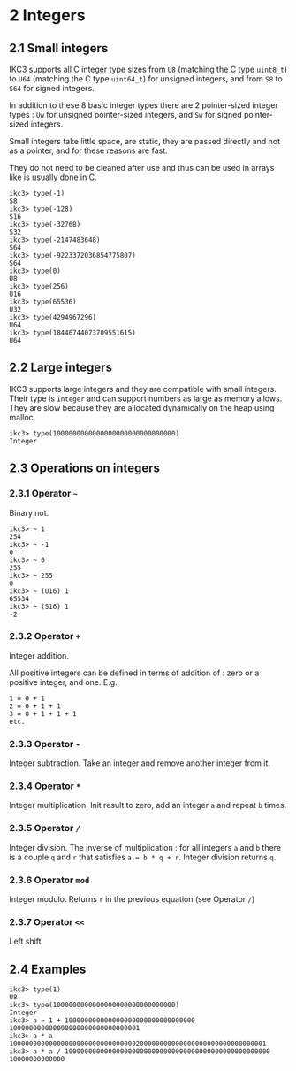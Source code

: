 # 2 Integers

## 2.1 Small integers

IKC3 supports all C integer type sizes from `U8` (matching the C type `uint8_t`)
to `U64` (matching the C type `uint64_t`) for unsigned integers,
and from `S8` to `S64` for signed integers.

In addition to these 8 basic integer types there are 2 pointer-sized
integer types :
`Uw` for unsigned pointer-sized integers,
and `Sw` for signed pointer-sized integers.

Small integers take little space, are static, they are passed directly and
not as a pointer, and for these reasons are fast.

They do not need to be cleaned after use and thus can be used in arrays like
is usually done in C.

```
ikc3> type(-1)
S8
ikc3> type(-128)
S16
ikc3> type(-32768)
S32
ikc3> type(-2147483648)
S64
ikc3> type(-9223372036854775807)
S64
ikc3> type(0)
U8
ikc3> type(256)
U16
ikc3> type(65536)
U32
ikc3> type(4294967296)
U64
ikc3> type(18446744073709551615)
U64
```

## 2.2 Large integers

IKC3 supports large integers and they are compatible with small integers.
Their type is `Integer` and can support numbers as large as memory allows.
They are slow because they are allocated dynamically on the heap
using malloc.

```
ikc3> type(1000000000000000000000000000000)
Integer
```


## 2.3 Operations on integers

### 2.3.1 Operator `~`

Binary not.

```
ikc3> ~ 1
254
ikc3> ~ -1
0
ikc3> ~ 0
255
ikc3> ~ 255
0
ikc3> ~ (U16) 1
65534
ikc3> ~ (S16) 1
-2
```

### 2.3.2 Operator `+`

Integer addition.

All positive integers can be defined in terms of addition of :
zero or a positive integer, and one. E.g.

```
1 = 0 + 1
2 = 0 + 1 + 1
3 = 0 + 1 + 1 + 1
etc.
```

### 2.3.3 Operator `-`

Integer subtraction. Take an integer and remove another integer from it.

### 2.3.4 Operator `*`

Integer multiplication. Init result to zero, add an integer `a` and
repeat `b` times.

### 2.3.5 Operator `/`

Integer division. The inverse of multiplication :
for all integers `a` and `b` there is a couple `q` and `r` that satisfies
`a = b * q + r`. Integer division returns `q`.

### 2.3.6 Operator `mod`

Integer modulo. Returns `r` in the previous equation (see Operator `/`)

### 2.3.7 Operator `<<`

Left shift


## 2.4 Examples

```
ikc3> type(1)
U8
ikc3> type(1000000000000000000000000000000)
Integer
ikc3> a = 1 + 100000000000000000000000000000000
100000000000000000000000000000001
ikc3> a * a
10000000000000000000000000000000200000000000000000000000000000001
ikc3> a * a / 1000000000000000000000000000000000000000000000000000
10000000000000
```
